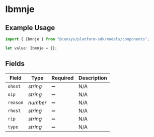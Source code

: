 # Ibmnje

## Example Usage

```typescript
import { Ibmnje } from "@censys/platform-sdk/models/components";

let value: Ibmnje = {};
```

## Fields

| Field              | Type               | Required           | Description        |
| ------------------ | ------------------ | ------------------ | ------------------ |
| `ohost`            | *string*           | :heavy_minus_sign: | N/A                |
| `oip`              | *string*           | :heavy_minus_sign: | N/A                |
| `reason`           | *number*           | :heavy_minus_sign: | N/A                |
| `rhost`            | *string*           | :heavy_minus_sign: | N/A                |
| `rip`              | *string*           | :heavy_minus_sign: | N/A                |
| `type`             | *string*           | :heavy_minus_sign: | N/A                |